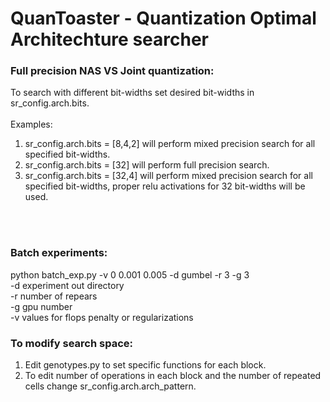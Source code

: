 # QuanToaster - Quantization Optimal Architechture searcher

### Full precision NAS VS Joint quantization:
To search with different bit-widths set desired bit-widths in sr_config.arch.bits. <br>
<br>
Examples:  <br>
1. sr_config.arch.bits = [8,4,2] will perform mixed precision search for all specified bit-widths. <br>
2. sr_config.arch.bits = [32] will perform full precision search. <br>
3. sr_config.arch.bits = [32,4] will perform mixed precision search for all specified bit-widths, proper relu activations for 32 bit-widths will be used. <br>


<br>
<br>

### Batch experiments: <br>
python batch_exp.py -v 0 0.001 0.005 -d gumbel -r 3 -g 3 <br>
-d experiment out directory <br>
-r number of repears <br>
-g gpu number <br>
-v values for flops penalty or regularizations <br>


### To modify search space:
1. Edit genotypes.py to set specific functions for each block. <br>
2. To edit number of operations in each block and the number of repeated cells change sr_config.arch.arch_pattern. <br>